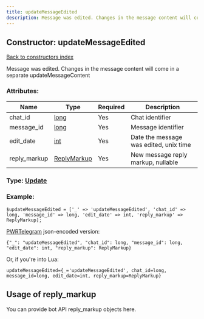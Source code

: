 ```yaml
---
title: updateMessageEdited
description: Message was edited. Changes in the message content will come in a separate updateMessageContent
---
```

## Constructor: updateMessageEdited  
[Back to constructors index](index.md)



Message was edited. Changes in the message content will come in a separate updateMessageContent

### Attributes:

| Name     |    Type       | Required | Description |
|----------|---------------|----------|-------------|
|chat\_id|[long](../types/long.md) | Yes|Chat identifier|
|message\_id|[long](../types/long.md) | Yes|Message identifier|
|edit\_date|[int](../types/int.md) | Yes|Date the message was edited, unix time|
|reply\_markup|[ReplyMarkup](../types/ReplyMarkup.md) | Yes|New message reply markup, nullable|



### Type: [Update](../types/Update.md)


### Example:

```
$updateMessageEdited = ['_' => 'updateMessageEdited', 'chat_id' => long, 'message_id' => long, 'edit_date' => int, 'reply_markup' => ReplyMarkup];
```  

[PWRTelegram](https://pwrtelegram.xyz) json-encoded version:

```
{"_": "updateMessageEdited", "chat_id": long, "message_id": long, "edit_date": int, "reply_markup": ReplyMarkup}
```


Or, if you're into Lua:  


```
updateMessageEdited={_='updateMessageEdited', chat_id=long, message_id=long, edit_date=int, reply_markup=ReplyMarkup}

```



## Usage of reply_markup

You can provide bot API reply_markup objects here.  


